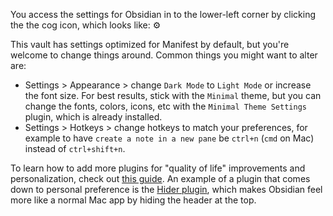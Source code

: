 You access the settings for Obsidian in to the lower-left corner by clicking the the cog icon, which looks like: ⚙️

This vault has settings optimized for Manifest by default, but you're welcome to change things around. Common things you might want to alter are: 

* Settings > Appearance > change `Dark Mode` to `Light Mode` or increase the font size. For best results, stick with the `Minimal` theme, but you can change the fonts, colors, icons, etc with the `Minimal Theme Settings` plugin, which is already installed. 
* Settings > Hotkeys > change hotkeys to match your preferences, for example to have `create a note in a new pane` be `ctrl+n`  (`cmd` on Mac) instead of `ctrl+shift+n`. 

To learn how to add more plugins for "quality of life" improvements and personalization, check out [this guide](https://thesweetsetup.com/our-favorite-obsidian-plugins/). An example of a plugin that comes down to personal preference is the [Hider plugin](https://github.com/kepano/obsidian-hider), which makes Obsidian feel more like a normal Mac app by hiding the header at the top. 